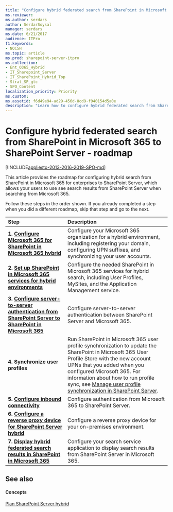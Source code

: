 ```yaml
---
title: "Configure hybrid federated search from SharePoint in Microsoft 365 to SharePoint Server - roadmap"
ms.reviewer: 
ms.author: serdars
author: SerdarSoysal
manager: serdars
ms.date: 6/21/2017
audience: ITPro
f1.keywords:
- NOCSH
ms.topic: article
ms.prod: sharepoint-server-itpro
ms.collection:
- Ent_O365_Hybrid
- IT_Sharepoint_Server
- IT_SharePoint_Hybrid_Top
- Strat_SP_gtc
- SPO_Content
localization_priority: Priority
ms.custom: 
ms.assetid: f6d49e94-ad29-456d-8cd9-f940154d5a0e
description: "Learn how to configure hybrid federated search from SharePoint in Microsoft 365 to SharePoint Server."
---
```


# Configure hybrid federated search from SharePoint in Microsoft 365 to SharePoint Server - roadmap

[!INCLUDE[appliesto-2013-2016-2019-SPO-md](../includes/appliesto-2013-2016-2019-SPO-md.md)] 
  
This article provides the roadmap for configuring hybrid search from SharePoint in Microsoft 365 for enterprises to SharePoint Server, which allows your users to use see search results from SharePoint Server when searching from Microsoft 365.
  
Follow these steps in the order shown. If you already completed a step when you did a different roadmap, skip that step and go to the next.
  
|**Step**|**Description**|
|:-----|:-----|
|**1. [Configure Microsoft 365 for SharePoint in Microsoft 365 hybrid](configure-office-365-for-sharepoint-hybrid.md)** <br/> |Configure your Microsoft 365 organization for a hybrid environment, including registering your domain, configuring UPN suffixes, and synchronizing your user accounts.  <br/> |
|**2. [Set up SharePoint in Microsoft 365 services for hybrid environments](set-up-sharepoint-services-for-hybrid-environments.md)** <br/> |Configure the needed SharePoint in Microsoft 365 services for hybrid search, including User Profiles, MySites, and the Application Management service.  <br/> |
|**3. [Configure server-to-server authentication from SharePoint Server to SharePoint in Microsoft 365](configure-server-to-server-authentication.md)** <br/> |Configure server-to-server authentication between SharePoint Server and Microsoft 365.  <br/> |
|**4. Synchronize user profiles** <br/> |Run SharePoint in Microsoft 365 user profile synchronization to update the SharePoint in Microsoft 365 User Profile Store with the new account UPNs that you added when you configured Microsoft 365. For information about how to run profile sync, see [Manage user profile synchronization in SharePoint Server](../administration/manage-profile-synchronization.md).  <br/> |
|**5. [Configure inbound connectivity](configure-inbound-connectivity.md)** <br/> |Configure authentication from Microsoft 365 to SharePoint Server.  <br/> |
|**6. [Configure a reverse proxy device for SharePoint Server hybrid](configure-a-reverse-proxy-device-for-sharepoint-server-hybrid.md)** <br/> |Configure a reverse proxy device for your on-premises environment.  <br/> |
|**7. [Display hybrid federated search results in SharePoint in Microsoft 365](display-hybrid-federated-search-results-in-sharepoint-online.md)** <br/> |Configure your search service application to display search results from SharePoint Server in Microsoft 365.  <br/> |
   
## See also

#### Concepts

[Plan SharePoint Server hybrid](plan-sharepoint-server-hybrid.md)

